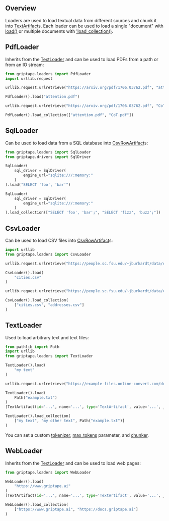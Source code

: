 ## Overview

Loaders are used to load textual data from different sources and chunk it into [TextArtifact](../../reference/griptape/artifacts/text_artifact.md)s.
Each loader can be used to load a single "document" with [load()](../../reference/griptape/loaders/base_loader.md#griptape.loaders.base_loader.BaseLoader.load) or
multiple documents with ['load_collection()](../../reference/griptape/loaders/base_loader.md#griptape.loaders.base_loader.BaseLoader.load_collection).

## PdfLoader

Inherits from the [TextLoader](../../reference/griptape/loaders/text_loader.md) and can be used to load PDFs from a path or from an IO stream:

```python
from griptape.loaders import PdfLoader
import urllib.request

urllib.request.urlretrieve("https://arxiv.org/pdf/1706.03762.pdf", "attention.pdf")

PdfLoader().load("attention.pdf")

urllib.request.urlretrieve("https://arxiv.org/pdf/1706.03762.pdf", "CoT.pdf")

PdfLoader().load_collection(["attention.pdf", "CoT.pdf"])
```

## SqlLoader

Can be used to load data from a SQL database into [CsvRowArtifact](../../reference/griptape/artifacts/csv_row_artifact.md)s:

```python
from griptape.loaders import SqlLoader
from griptape.drivers import SqlDriver

SqlLoader(
    sql_driver = SqlDriver(
        engine_url="sqlite:///:memory:"
    )
).load("SELECT 'foo', 'bar'")

SqlLoader(
    sql_driver = SqlDriver(
        engine_url="sqlite:///:memory:"
    )
).load_collection(["SELECT 'foo', 'bar';", "SELECT 'fizz', 'buzz';"])
```

## CsvLoader

Can be used to load CSV files into [CsvRowArtifact](../../reference/griptape/artifacts/csv_row_artifact.md)s:

```python
import urllib
from griptape.loaders import CsvLoader

urllib.request.urlretrieve("https://people.sc.fsu.edu/~jburkardt/data/csv/cities.csv", "cities.csv")

CsvLoader().load(
    "cities.csv"
)

urllib.request.urlretrieve("https://people.sc.fsu.edu/~jburkardt/data/csv/addresses.csv", "addresses.csv")

CsvLoader().load_collection(
    ["cities.csv", "addresses.csv"]
)
```

## TextLoader

Used to load arbitrary text and text files:

```python
from pathlib import Path
import urllib
from griptape.loaders import TextLoader

TextLoader().load(
    "my text"
)

urllib.request.urlretrieve("https://example-files.online-convert.com/document/txt/example.txt", "example.txt")

TextLoader().load(
    Path("example.txt")
)
[TextArtifact(id='...', name='...', type='TextArtifact', value='...', _TextArtifact__embedding=[])]

TextLoader().load_collection(
    ["my text", "my other text", Path("example.txt")]
)
```

You can set a custom [tokenizer](../../reference/griptape/loaders/text_loader.md#griptape.loaders.text_loader.TextLoader.tokenizer.md), [max_tokens](../../reference/griptape/loaders/text_loader.md#griptape.loaders.text_loader.TextLoader.max_tokens.md) parameter, and [chunker](../../reference/griptape/loaders/text_loader.md#griptape.loaders.text_loader.TextLoader.chunker.md).

## WebLoader

Inherits from the [TextLoader](../../reference/griptape/loaders/text_loader.md) and can be used to load web pages:

```python
from griptape.loaders import WebLoader

WebLoader().load(
    "https://www.griptape.ai"
)
[TextArtifact(id='...', name='...', type='TextArtifact', value='...', _TextArtifact__embedding=[])]

WebLoader().load_collection(
    ["https://www.griptape.ai", "https://docs.griptape.ai"]
)
```
